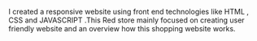I created a responsive website using front end technologies like HTML , CSS and JAVASCRIPT .This Red store mainly focused on creating user friendly website and an overview how this shopping website works.  
